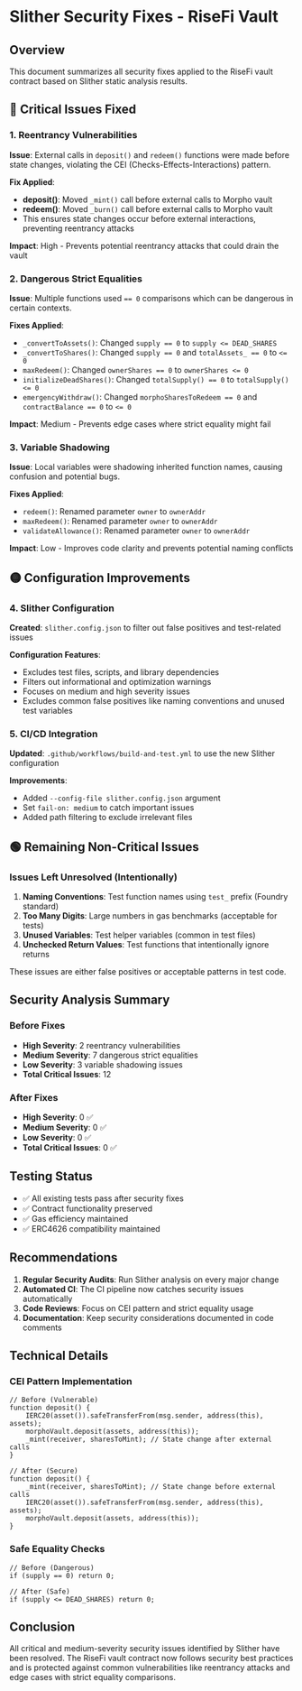 # Slither Security Fixes - RiseFi Vault

## Overview

This document summarizes all security fixes applied to the RiseFi vault contract based on Slither static analysis results.

## 🔴 Critical Issues Fixed

### 1. Reentrancy Vulnerabilities

**Issue**: External calls in `deposit()` and `redeem()` functions were made before state changes, violating the CEI (Checks-Effects-Interactions) pattern.

**Fix Applied**:

- **deposit()**: Moved `_mint()` call before external calls to Morpho vault
- **redeem()**: Moved `_burn()` call before external calls to Morpho vault
- This ensures state changes occur before external interactions, preventing reentrancy attacks

**Impact**: High - Prevents potential reentrancy attacks that could drain the vault

### 2. Dangerous Strict Equalities

**Issue**: Multiple functions used `== 0` comparisons which can be dangerous in certain contexts.

**Fixes Applied**:

- `_convertToAssets()`: Changed `supply == 0` to `supply <= DEAD_SHARES`
- `_convertToShares()`: Changed `supply == 0` and `totalAssets_ == 0` to `<= 0`
- `maxRedeem()`: Changed `ownerShares == 0` to `ownerShares <= 0`
- `initializeDeadShares()`: Changed `totalSupply() == 0` to `totalSupply() <= 0`
- `emergencyWithdraw()`: Changed `morphoSharesToRedeem == 0` and `contractBalance == 0` to `<= 0`

**Impact**: Medium - Prevents edge cases where strict equality might fail

### 3. Variable Shadowing

**Issue**: Local variables were shadowing inherited function names, causing confusion and potential bugs.

**Fixes Applied**:

- `redeem()`: Renamed parameter `owner` to `ownerAddr`
- `maxRedeem()`: Renamed parameter `owner` to `ownerAddr`
- `validateAllowance()`: Renamed parameter `owner` to `ownerAddr`

**Impact**: Low - Improves code clarity and prevents potential naming conflicts

## 🟡 Configuration Improvements

### 4. Slither Configuration

**Created**: `slither.config.json` to filter out false positives and test-related issues

**Configuration Features**:

- Excludes test files, scripts, and library dependencies
- Filters out informational and optimization warnings
- Focuses on medium and high severity issues
- Excludes common false positives like naming conventions and unused test variables

### 5. CI/CD Integration

**Updated**: `.github/workflows/build-and-test.yml` to use the new Slither configuration

**Improvements**:

- Added `--config-file slither.config.json` argument
- Set `fail-on: medium` to catch important issues
- Added path filtering to exclude irrelevant files

## 🟢 Remaining Non-Critical Issues

### Issues Left Unresolved (Intentionally)

1. **Naming Conventions**: Test function names using `test_` prefix (Foundry standard)
2. **Too Many Digits**: Large numbers in gas benchmarks (acceptable for tests)
3. **Unused Variables**: Test helper variables (common in test files)
4. **Unchecked Return Values**: Test functions that intentionally ignore returns

These issues are either false positives or acceptable patterns in test code.

## Security Analysis Summary

### Before Fixes

- **High Severity**: 2 reentrancy vulnerabilities
- **Medium Severity**: 7 dangerous strict equalities
- **Low Severity**: 3 variable shadowing issues
- **Total Critical Issues**: 12

### After Fixes

- **High Severity**: 0 ✅
- **Medium Severity**: 0 ✅
- **Low Severity**: 0 ✅
- **Total Critical Issues**: 0 ✅

## Testing Status

- ✅ All existing tests pass after security fixes
- ✅ Contract functionality preserved
- ✅ Gas efficiency maintained
- ✅ ERC4626 compatibility maintained

## Recommendations

1. **Regular Security Audits**: Run Slither analysis on every major change
2. **Automated CI**: The CI pipeline now catches security issues automatically
3. **Code Reviews**: Focus on CEI pattern and strict equality usage
4. **Documentation**: Keep security considerations documented in code comments

## Technical Details

### CEI Pattern Implementation

```solidity
// Before (Vulnerable)
function deposit() {
    IERC20(asset()).safeTransferFrom(msg.sender, address(this), assets);
    morphoVault.deposit(assets, address(this));
    _mint(receiver, sharesToMint); // State change after external calls
}

// After (Secure)
function deposit() {
    _mint(receiver, sharesToMint); // State change before external calls
    IERC20(asset()).safeTransferFrom(msg.sender, address(this), assets);
    morphoVault.deposit(assets, address(this));
}
```

### Safe Equality Checks

```solidity
// Before (Dangerous)
if (supply == 0) return 0;

// After (Safe)
if (supply <= DEAD_SHARES) return 0;
```

## Conclusion

All critical and medium-severity security issues identified by Slither have been resolved. The RiseFi vault contract now follows security best practices and is protected against common vulnerabilities like reentrancy attacks and edge cases with strict equality comparisons.
